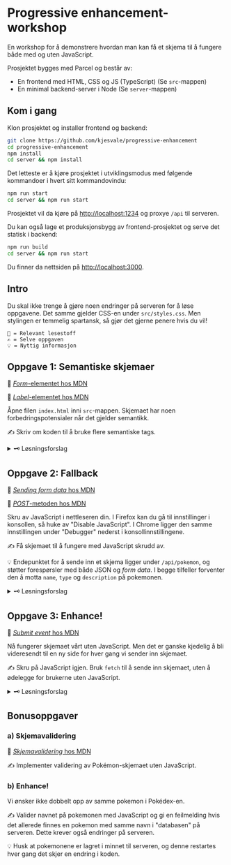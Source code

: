 # Progressive enhancement-workshop

En workshop for å demonstrere hvordan man kan få et skjema til å fungere både med og uten JavaScript.

Prosjektet bygges med Parcel og består av:

- En frontend med HTML, CSS og JS (TypeScript) (Se `src`-mappen)
- En minimal backend-server i Node (Se `server`-mappen)

## Kom i gang

Klon prosjektet og installer frontend og backend:
```sh
git clone https://github.com/kjesvale/progressive-enhancement
cd progressive-enhancement
npm install
cd server && npm install
```

Det letteste er å kjøre prosjektet i utviklingsmodus med følgende kommandoer i hvert sitt kommandovindu:

```sh
npm run start
cd server && npm run start
```

Prosjektet vil da kjøre på [http://localhost:1234](http://localhost:1234) og proxye `/api` til serveren.

Du kan også lage et produksjonsbygg av frontend-prosjektet og serve det statisk i backend:

```sh
npm run build
cd server && npm run start
```

Du finner da nettsiden på [http://localhost:3000](http://localhost:3000).

## Intro

Du skal ikke trenge å gjøre noen endringer på serveren for å løse oppgavene. Det samme gjelder CSS-en under `src/styles.css`. Men stylingen er temmelig spartansk, så gjør det gjerne penere hvis du vil!

```
📖 = Relevant lesestoff
✍️ = Selve oppgaven
💡 = Nyttig informasjon
```

## Oppgave 1: Semantiske skjemaer

📖 [_Form_-elementet hos MDN](https://developer.mozilla.org/en-US/docs/Web/HTML/Element/form)

📖 [_Label_-elementet hos MDN](https://developer.mozilla.org/en-US/docs/Web/HTML/Element/label)

Åpne filen `index.html` inni `src`-mappen. Skjemaet har noen forbedringspotensialer når det gjelder semantikk.

✍️ Skriv om koden til å bruke flere semantiske tags.

<details>
<summary>🗝 Løsningsforslag</summary>

Inni `src/index.html`:
```html
<h1 class="title">Pokédex</h1>
<h2 class="subtitle">Submit a new pokémon</h2>

<form>
    <label for="name-input">Name</label>
    <input id="name-input" type="text" placeholder="Enter name" />

    <label for="type-select">Type</label>
    <select id="type-select">
        <option value="">-- Choose a type --</option>
        <option value="fire">Fire</option>
        <option value="water">Water</option>
        <option value="grass">Grass</option>
        <option value="electric">Electric</option>
    </select>

    <label for="description-input">Description</label>
    <textarea id="description-input" placeholder="Write a short description" />

    <button id="submit-button">Submit pokemon</button>
</form>
```

Hvis du har submit-knappen inni et `<form>`-element vil et trykk på knappen automatisk sende inn skjemaet og laste inn siden på nytt. Du kan unngå denne oppførselen ved å legge til `event.preventDefault();` i knappens event-listener i `index.ts`:

```ts
submitButton.addEventListener("click", async (event) => {
    event.preventDefault();
    ...
}
```

</details>

## Oppgave 2: Fallback

📖 [_Sending form data_ hos MDN](https://developer.mozilla.org/en-US/docs/Learn/Forms/Sending_and_retrieving_form_data)

📖 [_POST_-metoden hos MDN](https://developer.mozilla.org/en-US/docs/Web/HTTP/Methods/POST)

Skru av JavaScript i nettleseren din. I Firefox kan du gå til innstillinger i konsollen, så huke av "Disable JavaScript". I Chrome ligger den samme innstillingen under "Debugger" nederst i konsollinnstillingene.

✍️ Få skjemaet til å fungere med JavaScript skrudd av.

💡 Endepunktet for å sende inn et skjema ligger under `/api/pokemon`, og støtter forespørsler med både JSON og _form data_. I begge tilfeller forventer den å motta `name`, `type` og `description` på pokemonen.

<details>
<summary>🗝 Løsningsforslag</summary>

Her bruker jeg `<form>` sine method- og action-attributter i `src/index.html` for å bestemme hvor og hvordan skjemaet skal sendes når brukeren trykker på submit-knappen.

Hvis du ikke gjorde det i forrige oppgave, er det også viktig å legge til `name`-attributten på `input`, `select` og `textarea`-elementene. Når skjemaet sendes med "submit"-eventen, er det ikke lenger i JSON-format, men url-formatert _form data_.


```html
<form method="POST" action="/api/pokemon">
    <label for="name-input">Name</label>
    <input
        name="name"
        id="name-input"
        type="text"
        placeholder="Enter name"
    />

    <label for="type-select">Type</label>
    <select name="type" id="type-select">
        <option value="">-- Choose a type --</option>
        <option value="fire">Fire</option>
        <option value="water">Water</option>
        <option value="grass">Grass</option>
        <option value="electric">Electric</option>
    </select>

    <label>Description</label>
    <textarea
        name="description"
        id="description-input"
        placeholder="Write a short description"
    />

    <button id="submit-button">Submit pokemon</button>
    <p aria-live="polite" id="result" />
</form>
```
</details>

## Oppgave 3: Enhance!

📖 [_Submit event_ hos MDN](https://developer.mozilla.org/en-US/docs/Web/API/HTMLFormElement/submit_event)

Nå fungerer skjemaet vårt uten JavaScript. Men det er ganske kjedelig å bli videresendt til en ny side for hver gang vi sender inn skjemaet.

✍️ Skru på JavaScript igjen. Bruk `fetch` til å sende inn skjemaet, uten å ødelegge for brukerne uten JavaScript.

<details>
<summary>🗝 Løsningsforslag</summary>

Her har jeg valgt å erstatte "click"-lytteren vi hadde på submit-knappen med en "submit"-lytter på selve skjemaet. Jeg endrer også fetch-kallet til å sende form-dataen direkte med "Content-Type" satt til `application/x-www-form-urlencoded`.

I `src/index.ts`:
```ts
pokemonForm.addEventListener("submit", async (event) => {
    event.preventDefault();

    const formData = new URLSearchParams(
        new FormData(pokemonForm) as URLSearchParams
    );

    try {
        const response = await fetch("/api/pokemon", {
            method: "POST",
            body: formData,
            headers: {
                "Content-Type": "application/x-www-form-urlencoded",
            },
        });

        resultDiv.innerText = await response.text();
    } catch (e) {
        resultDiv.innerText = "Error submitting pokemon!";
    }
});
```
</details>


## Bonusoppgaver

### a) Skjemavalidering

📖 [_Skjemavalidering_ hos MDN](https://developer.mozilla.org/en-US/docs/Learn/Forms/Form_validation)

✍️ Implementer validering av Pokémon-skjemaet uten JavaScript.

### b) Enhance!

Vi ønsker ikke dobbelt opp av samme pokemon i Pokédex-en. 

✍️ Valider navnet på pokemonen med JavaScript og gi en feilmelding hvis det allerede finnes en pokemon med samme navn i "databasen" på serveren. Dette krever også endringer på serveren.

💡 Husk at pokemonene er lagret i minnet til serveren, og denne restartes hver gang det skjer en endring i koden.
